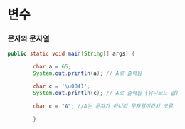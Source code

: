 # 변수

### 문자와 문자열

```java
public static void main(String[] args) {

		char a = 65;
		System.out.println(a); // A로 출력됨

		char c = '\u0041';
		System.out.println(c); // A로 출력됨 (유니코드 값)
		
		char c = "A"; //A는 문자가 아니라 문자열이라서 오류
		
		}
  ```
  
  
  
